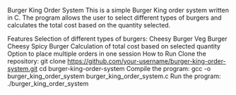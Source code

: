 Burger King Order System
This is a simple Burger King order system written in C. The program allows the user to select different types of burgers and calculates the total cost based on the quantity selected.

Features
Selection of different types of burgers:
Cheesy Burger
Veg Burger
Cheesy Spicy Burger
Calculation of total cost based on selected quantity
Option to place multiple orders in one session
How to Run
Clone the repository:
git clone https://github.com/your-username/burger-king-order-system.git
cd burger-king-order-system
Compile the program:
gcc -o burger_king_order_system burger_king_order_system.c
Run the program:
./burger_king_order_system


